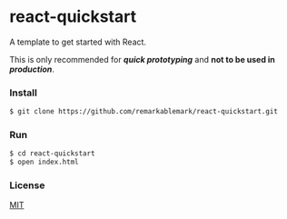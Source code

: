 # react-quickstart

A template to get started with React.

This is only recommended for **_quick prototyping_** and **not to be used in _production_**.

### Install

```sh
$ git clone https://github.com/remarkablemark/react-quickstart.git
```

### Run

```sh
$ cd react-quickstart
$ open index.html
```

### License

[MIT](https://github.com/remarkablemark/react-quickstart/blob/master/LICENSE)
